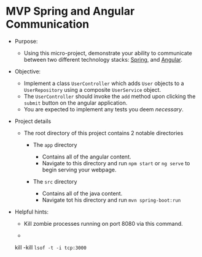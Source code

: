 # MVP Spring and Angular Communication
* Purpose:
    * Using this micro-project, demonstrate your ability to communicate between two different technology stacks: [Spring](https://spring.io/), and [Angular](https://angular.io/).
    
* Objective:
    * Implement a class `UserController` which adds `User` objects to a `UserRepository` using a composite `UserService` object.
    * The `UserController` should invoke the `add` method upon clicking the `submit` button on the angular application.
    * You are expected to implement any tests you deem _necessary_.

* Project details
    * The root directory of this project contains 2 notable directories
        * The `app` directory
            * Contains all of the angular content.
            * Navigate to this directory and run `npm start` or `ng serve` to begin serving your webpage.            
            
        * The `src` directory
            * Contains all of the java content.
            * Navigate tot his directory and run `mvn spring-boot:run`
            
* Helpful hints:
    * Kill zombie processes running on port 8080 via this command.
    * ```
    kill -kill `lsof -t -i tcp:3000`
    ```